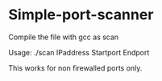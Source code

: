 # Simple-port-scanner
Compile the file with gcc as scan


Usage: ./scan IPaddress Startport Endport


This works for non firewalled ports only.
